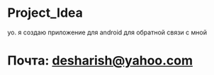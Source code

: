 # Project_Idea
yo. я создаю приложение для android для обратной связи с мной

# Почта: desharish@yahoo.com
